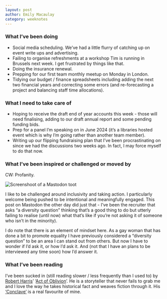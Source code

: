 ```yaml
---
layout: post
author: Emily Macaulay
category: weeknotes
---
```


### What I’ve been doing
* Social media scheduling.  We’ve had a little flurry of catching up on event write ups and advertising.
* Failing to organise refreshments at a workshop Tim is running in Brussels next week.  I get frustrated by things like that.
* Doing the insurance renewal.
* Prepping for our first team monthly meetup on Monday in London.
* Tidying our budget / finance spreadsheets including adding the next two financial years and correcting some errors (and re-forecasting a project and balancing staff time allocations).

### What I need to take care of
* Hoping to receive the draft end of year accounts this week - those will need finalising, adding to our draft annual report and some pending funding bids.
* Prep for a panel I’m speaking on in June 2024 (it’s a libraries hosted event which is why I’m going rather than another team member).
* Writing up our flipping fundraising plan that I’ve been procrastinating on since we had the discussions two weeks ago.  In fact, I may force myself to do that now.

### What I’ve been inspired or challenged or moved by

CW: Profanity.

![Screenshoot of a Mastodon toot](connectedbydata/connectedbydata.org/assets/blog/2024-05-16-toot.png)

I like to be challenged around inclusivity and taking action.  I particularly welcome being pushed to be intentional and meaningfully engaged.  This post on Mastodon the other day did just that - I’ve been the recruiter that asks “a diversity question” thinking that’s a good thing to do but utterly failing to realise (until now) what that’s like if you’re not asking it of someone who isn’t in the minority).

I do note that there is an element of mindset here.  As a gay woman that has done a bit to promote equality I have previously considered a “diversity question” to be an area I can stand out from others.  But now I have to wonder if I’d ask it, or how I’d ask it. And (not that I have an plans to be interviewed any time soon) how I’d answer it.

### What I’ve been reading
I’ve been sucked in (still reading slower / less frequently than I used to) by [Robert Harris](https://twitter.com/robert___harris?lang=en-GB)’ ‘[Act of Oblivion](https://www.hive.co.uk/Product/Robert-Harris/Act-of-Oblivion--The-Sunday-Times-Bestseller/27939062)’.  He is a storyteller that never fails to grab me and I love the way he takes historical fact and weaves fiction through it.  His [‘Conclave’](https://www.hive.co.uk/Product/Robert-Harris/Conclave--Soon-to-be-a-major-film/20612554) is a real favourite of mine.